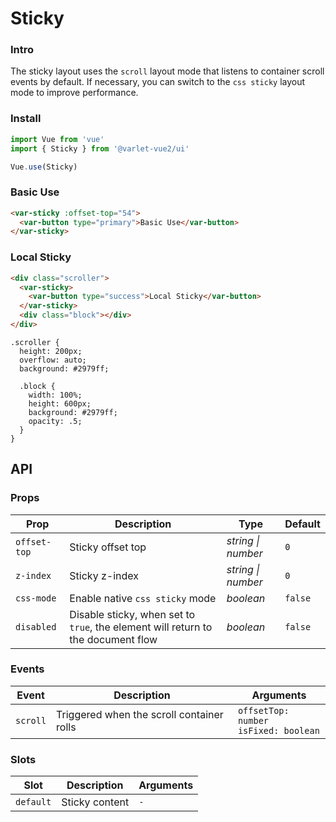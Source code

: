 # Sticky

### Intro
The sticky layout uses the `scroll` layout mode that listens to container scroll events by default. 
If necessary, you can switch to the `css sticky` layout mode to improve performance.

### Install

```js
import Vue from 'vue'
import { Sticky } from '@varlet-vue2/ui'

Vue.use(Sticky)
```

### Basic Use

```html
<var-sticky :offset-top="54">
  <var-button type="primary">Basic Use</var-button>
</var-sticky>
```

### Local Sticky

```html
<div class="scroller">
  <var-sticky>
    <var-button type="success">Local Sticky</var-button>
  </var-sticky>
  <div class="block"></div>
</div>
```

```less
.scroller {
  height: 200px;
  overflow: auto;
  background: #2979ff;

  .block {
    width: 100%;
    height: 600px;
    background: #2979ff;
    opacity: .5;
  }
}
```

## API

### Props

| Prop | Description | Type | Default | 
| --- | --- | --- | --- | 
| `offset-top` | Sticky offset top | _string \| number_ | `0` |
| `z-index` | Sticky z-index | _string \| number_ | `0` |
| `css-mode` | Enable native `css sticky` mode | _boolean_ | `false` |
| `disabled` | Disable sticky, when set to `true`, the element will return to the document flow | _boolean_ | `false` |

### Events

| Event | Description | Arguments |
| --- | --- | --- |
| `scroll` | Triggered when the scroll container rolls | `offsetTop: number` <br> `isFixed: boolean` |

### Slots

| Slot | Description | Arguments |
| --- | --- | --- |
| `default` | Sticky content | `-` |